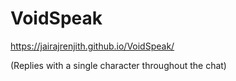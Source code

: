 # VoidSpeak

https://jairajrenjith.github.io/VoidSpeak/

(Replies with a single character throughout the chat)
